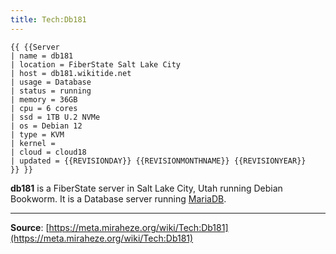 ```yaml
---
title: Tech:Db181
---
```


```
{{ {{Server
| name = db181
| location = FiberState Salt Lake City
| host = db181.wikitide.net
| usage = Database
| status = running
| memory = 36GB
| cpu = 6 cores
| ssd = 1TB U.2 NVMe
| os = Debian 12
| type = KVM
| kernel =
| cloud = cloud18
| updated = {{REVISIONDAY}} {{REVISIONMONTHNAME}} {{REVISIONYEAR}}
}} }}
```

**db181** is a FiberState server in Salt Lake City, Utah running Debian Bookworm. It is a Database server running [MariaDB](/tech-docs/techmariadb.md).

----
**Source**: [https://meta.miraheze.org/wiki/Tech:Db181](https://meta.miraheze.org/wiki/Tech:Db181)